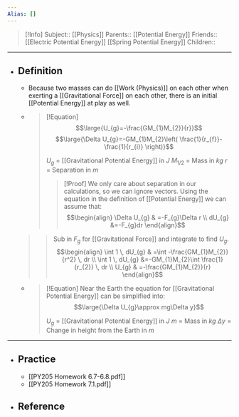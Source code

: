 ```yaml
---
Alias: []
---
```

> [!Info]
> Subject:: [[Physics]]
> Parents:: [[Potential Energy]]
> Friends:: [[Electric Potential Energy]] [[Spring Potential Energy]]
> Children:: 
---
- ## Definition
	- Because two masses can do [[Work (Physics)]] on each other when exerting a [[Gravitational Force]] on each other, there is an initial [[Potential Energy]] at play as well.
	- > [!Equation]
	  > $$\large{U_{g}=-\frac{GM_{1}M_{2}}{r}}$$
	  > $$\large{\Delta U_{g}=-GM_{1}M_{2}\left( \frac{1}{r_{f}}-\frac{1}{r_{i}} \right)}$$
	  > 
	  > $U_{g}$ = [[Gravitational Potential Energy]] in $J$
	  > $M_{1/2}$ = Mass in $kg$
	  > $r$ = Separation in $m$
	  > 
	  > > [!Proof]
	  > > We only care about separation in our calculations, so we can ignore vectors. Using the equation in the definition of [[Potential Energy]] we can assume that:
	  > > $$\begin{align}
	\Delta U_{g} & =-F_{g}\Delta r \\
	dU_{g} &=-F_{g}dr
	\end{align}$$
	> > Sub in $F_{g}$ for [[Gravitational Force]] and integrate to find $U_{g}$.
	> > $$\begin{align}
	\int 1 \, dU_{g} & =\int -\frac{GM_{1}M_{2}}{r^2} \, dr   \\
	\int 1 \, dU_{g} &=-GM_{1}M_{2}\int \frac{1}{r_{2}} \, dr \\
	U_{g} & =-\frac{GM_{1}M_{2}}{r}
	\end{align}$$
	- > [!Equation]
	  > Near the Earth the equation for [[Gravitational Potential Energy]] can be simplified into:
	  > $$\large{\Delta U_{g}\approx mg\Delta y}$$
	  > 
	  > $U_{g}$ = [[Gravitational Potential Energy]] in $J$
	  > $m$ = Mass in $kg$
	  > $\Delta y$ = Change in height from the Earth in $m$
---
- ## Practice
	- [[PY205 Homework 6.7-6.8.pdf]]
	- [[PY205 Homework 7.1.pdf]]
- ## Reference